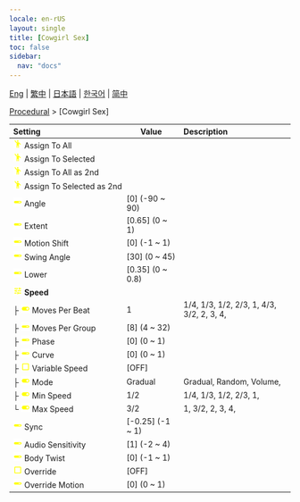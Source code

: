 ```yaml
---
locale: en-rUS
layout: single
title: [Cowgirl Sex]
toc: false
sidebar:
  nav: "docs"
---
```

[Eng](/dancexr/menu/2025.4/motion/cowgirl_sex) | [繁中](/tw/dancexr/menu/2025.4/motion/cowgirl_sex) | [日本語](/jp/dancexr/menu/2025.4/motion/cowgirl_sex) | [한국어](/kr/dancexr/menu/2025.4/motion/cowgirl_sex) | [简中](/zh/dancexr/menu/2025.4/motion/cowgirl_sex)

[Procedural](../menu#Procedural) > [Cowgirl Sex]



| Setting | Value | Description |
| :--- | --- | :--- |
|<nobr><img src="/images/icon/ic_motion.png" alt="motion icon"/> Assign To All</nobr>|| 
|<nobr><img src="/images/icon/ic_motion.png" alt="motion icon"/> Assign To Selected</nobr>|| 
|<nobr><img src="/images/icon/ic_motion.png" alt="motion icon"/> Assign To All as 2nd</nobr>|| 
|<nobr><img src="/images/icon/ic_motion.png" alt="motion icon"/> Assign To Selected as 2nd</nobr>|| 
|<nobr><img src="/images/icon/ic_slider.png" alt="slider icon"/> Angle</nobr>| [0] (-90 ~ 90) | 
|<nobr><img src="/images/icon/ic_slider.png" alt="slider icon"/> Extent</nobr>| [0.65] (0 ~ 1) | 
|<nobr><img src="/images/icon/ic_slider.png" alt="slider icon"/> Motion Shift</nobr>| [0] (-1 ~ 1) | 
|<nobr><img src="/images/icon/ic_slider.png" alt="slider icon"/> Swing Angle</nobr>| [30] (0 ~ 45) | 
|<nobr><img src="/images/icon/ic_slider.png" alt="slider icon"/> Lower</nobr>| [0.35] (0 ~ 0.8) | 
|<nobr><img src="/images/icon/ic_tune.png" alt="tune icon"/> <b>Speed</b></nobr>| | 
|<nobr>├&nbsp;<img src="/images/icon/ic_toggle_on.png" alt="toggle on icon"/> Moves Per Beat</nobr>| 1 | 1/4, 1/3, 1/2, 2/3, 1, 4/3, 3/2, 2, 3, 4, 
|<nobr>├&nbsp;<img src="/images/icon/ic_slider.png" alt="slider icon"/> Moves Per Group</nobr>| [8] (4 ~ 32) | 
|<nobr>├&nbsp;<img src="/images/icon/ic_slider.png" alt="slider icon"/> Phase</nobr>| [0] (0 ~ 1) | 
|<nobr>├&nbsp;<img src="/images/icon/ic_slider.png" alt="slider icon"/> Curve</nobr>| [0] (0 ~ 1) | 
|<nobr>├&nbsp;<img src="/images/icon/ic_check_off.png" alt="check off icon"/> Variable Speed</nobr>| [OFF] | 
|<nobr>├&nbsp;<img src="/images/icon/ic_toggle_on.png" alt="toggle on icon"/> Mode</nobr>| Gradual | Gradual, Random, Volume, 
|<nobr>├&nbsp;<img src="/images/icon/ic_toggle_on.png" alt="toggle on icon"/> Min Speed</nobr>| 1/2 | 1/4, 1/3, 1/2, 2/3, 1, 
|<nobr>└&nbsp;<img src="/images/icon/ic_toggle_on.png" alt="toggle on icon"/> Max Speed</nobr>| 3/2 | 1, 3/2, 2, 3, 4, 
|<nobr><img src="/images/icon/ic_slider.png" alt="slider icon"/> Sync</nobr>| [-0.25] (-1 ~ 1) | 
|<nobr><img src="/images/icon/ic_slider.png" alt="slider icon"/> Audio Sensitivity</nobr>| [1] (-2 ~ 4) | 
|<nobr><img src="/images/icon/ic_slider.png" alt="slider icon"/> Body Twist</nobr>| [0] (-1 ~ 1) | 
|<nobr><img src="/images/icon/ic_check_off.png" alt="check off icon"/> Override</nobr>| [OFF] | 
|<nobr><img src="/images/icon/ic_slider.png" alt="slider icon"/> Override Motion</nobr>| [0] (0 ~ 1) | 
